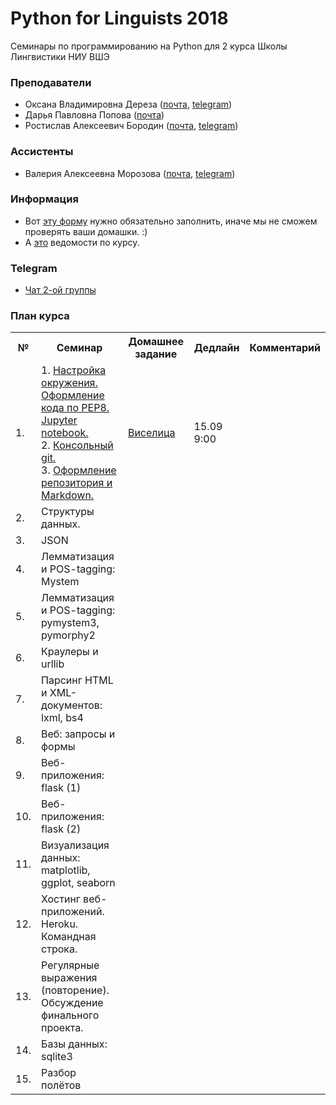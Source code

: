 # Python for Linguists 2018

Семинары по программированию на Python для 2 курса Школы Лингвистики НИУ ВШЭ
### Преподаватели
* Оксана Владимировна Дереза ([почта](mailto:oksana.dereza@gmail.com), [telegram](https://t.me/ancatmara))
* Дарья Павловна Попова ([почта](mailto:daschapopowa@gmail.com))
* Ростислав Алексеевич Бородин ([почта](mailto:roctbb@gmail.com), [telegram](https://t.me/roctbb))

### Ассистенты
* Валерия Алексеевна Морозова ([почта](mailto:tito_alba@mail.ru), [telegram](https://t.me/eternal_phobia))

### Информация
* Вот [эту форму](https://goo.gl/forms/WAVZWtjpyoRDcgm22) нужно обязательно заполнить, иначе мы не сможем проверять ваши домашки. :)
* А [это](https://docs.google.com/spreadsheets/d/1MRWqsqtRnsgMb5c2ywL1LKUlDvpD8G0EzG05cPQ7jc4/edit?usp=sharing) ведомости по курсу.

### Telegram
* [Чат 2-ой группы](https://t.me/joinchat/ADMP3VFYTP7EoizUYT2frg)

### План курса
<table>
  <tr>
    <th>№</th>
    <th>Семинар</th>
    <th>Домашнее задание</th>
    <th>Дедлайн</th>
    <th>Комментарий</th>
  </tr>
  <tr>
    <td>1.</td>
    <td>1. <a href="./Lessons/1/1. Intro.ipynb">Настройка окружения. Оформление кода по PEP8. Jupyter notebook.</a> <br>
      2. <a href="./Lessons/1/cmd cheatsheet.md">Консольный git.</a><br>
      3. <a href="./Lessons/1/Markdown.md">Оформление репозитория и Markdown.</a></td>
    <td><a href="./Homeworks/HW1.md">Виселица</a></td>
    <td>15.09 9:00</td>
    <td></td>
  </tr>
    <tr>
    <td>2.</td>
    <td>Структуры данных.</td>
    <td></td>
    <td></td>
    <td></td>
  </tr>
  <tr>
    <td>3.</td>
    <td>JSON</td>
    <td></td>
    <td></td>
    <td></td>
   </tr>
    <tr>
    <td>4.</td>
    <td>Лемматизация и POS-tagging: Mystem</td>
    <td></td>
    <td></td>
    <td></td>
  </tr>
    <tr>
    <td>5.</td>
    <td>Лемматизация и POS-tagging: pymystem3, pymorphy2</td>
    <td></td>
    <td></td>
    <td></td>
  </tr>
    <tr>
    <td>6.</td>
    <td>Краулеры и urllib</td>
    <td></td>
    <td></td>
    <td></td>
  </tr>
    <tr>
    <td>7.</td>
    <td>Парсинг HTML и XML-документов: lxml, bs4</td>
    <td></td>
    <td></td>
    <td></td>
  </tr>
    <tr>
    <td>8.</td>
    <td>Веб: запросы и формы</td>
    <td></td>
    <td></td>
    <td></td>
  </tr>
    <tr>
    <td>9.</td>
    <td>Веб-приложения: flask (1)</td>
    <td></td>
    <td></td>
    <td></td>
  </tr>
    <tr>
    <td>10.</td>
    <td>Веб-приложения: flask (2)</td>
    <td></td>
    <td></td>
    <td></td>
  </tr>
    <tr>
    <td>11.</td>
    <td>Визуализация данных: matplotlib, ggplot, seaborn</td>
    <td></td>
    <td></td>
    <td></td>
  </tr>
    <tr>
    <td>12.</td>
    <td>Хостинг веб-приложений. Heroku. Командная строка.</td>
    <td></td>
    <td></td>
    <td></td>
  </tr>
    <tr>
    <td>13.</td>
    <td>Регулярные выражения (повторение). Обсуждение финального проекта.</td>
    <td></td>
    <td></td>
    <td></td>
  </tr>
    <tr>
    <td>14.</td>
    <td>Базы данных: sqlite3</td>
    <td></td>
    <td></td>
    <td></td>
  </tr>
    <tr>
    <td>15.</td>
    <td>Разбор полётов</td>
    <td></td>
    <td></td>
    <td></td>
  </tr>
</table>
